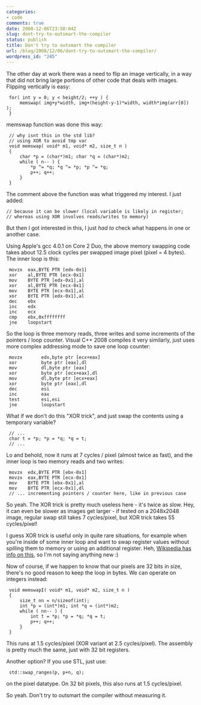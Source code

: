 ```yaml
---
categories:
- code
comments: true
date: 2008-12-06T23:58:04Z
slug: dont-try-to-outsmart-the-compiler
status: publish
title: Don't try to outsmart the compiler
url: /blog/2008/12/06/dont-try-to-outsmart-the-compiler/
wordpress_id: "245"
---
```


The other day at work there was a need to flip an image vertically, in a way that did not bring large portions of other code that deals with images. Flipping vertically is easy:


     for( int y = 0; y < height/2; ++y ) {
         memswap( img+y*width, img+(height-y-1)*width, width*img(arr[0]) );
     }


memswap function was done this way:

     // why isnt this in the std lib?
     // using XOR to avoid tmp var
     void memswap( void* m1, void* m2, size_t n )
     {
         char *p = (char*)m1; char *q = (char*)m2;
         while ( n-- ) {
             *p ^= *q; *q ^= *p; *p ^= *q;
             p++; q++;
         }
     }


The comment above the function was what triggered my interest. I just added:

    // because it can be slower (local variable is likely in register;
    // whereas using XOR involves reads/writes to memory)


But then I got interested in this, I just _had to_ check what happens in one or another case.

Using Apple's gcc 4.0.1 on Core 2 Duo, the above memory swapping code takes about 12.5 clock cycles per swapped image pixel (pixel = 4 bytes). The inner loop is this:


     movzx  eax,BYTE PTR [edx-0x1]
     xor    al,BYTE PTR [ecx-0x1]
     mov    BYTE PTR [edx-0x1],al
     xor    al,BYTE PTR [ecx-0x1]
     mov    BYTE PTR [ecx-0x1],al
     xor    BYTE PTR [edx-0x1],al
     dec    ebx
     inc    edx
     inc    ecx
     cmp    ebx,0xffffffff
     jne    loopstart


So the loop is three memory reads, three writes and some increments of the pointers / loop counter. Visual C++ 2008 compiles it very similarly, just uses more complex addressing mode to save one loop counter:


     movzx       edx,byte ptr [ecx+eax] 
     xor         byte ptr [eax],dl 
     mov         dl,byte ptr [eax] 
     xor         byte ptr [ecx+eax],dl 
     mov         dl,byte ptr [ecx+eax] 
     xor         byte ptr [eax],dl 
     dec         esi  
     inc         eax  
     test        esi,esi 
     jne         loopstart



What if we don't do this "XOR trick", and just swap the contents using a temporary variable?


 
     // ...
     char t = *p; *p = *q; *q = t;
     // ...
     



Lo and behold, now it runs at 7 cycles / pixel (almost twice as fast), and the inner loop is two memory reads and two writes:


 
     movzx  edx,BYTE PTR [ebx-0x1]
     movzx  eax,BYTE PTR [ecx-0x1]
     mov    BYTE PTR [ebx-0x1],al
     mov    BYTE PTR [ecx-0x1],dl
     // ... incrementing pointers / counter here, like in previous case
     



So yeah. The XOR trick is pretty much useless here - it's twice as slow. Hey, it can even be slower as images get larger - if tested on a 2048x2048 image, regular swap still takes 7 cycles/pixel, but XOR trick takes 55 cycles/pixel!

I guess XOR trick is useful only in quite rare situations, for example when you're inside of some inner loop and want to swap register values without spilling them to memory or using an additional register. Heh, [Wikipedia has info on this](http://en.wikipedia.org/wiki/XOR_swap_algorithm), so I'm not saying anything new :)

Now of course, if we happen to know that our pixels are 32 bits in size, there's no good reason to keep the loop in bytes. We can operate on integers instead:


 
     void memswapI( void* m1, void* m2, size_t n )
     {
         size_t nn = n/sizeof(int);
         int *p = (int*)m1; int *q = (int*)m2;
         while ( nn-- ) {
             int t = *p; *p = *q; *q = t;
             p++; q++;
         }
     }



This runs at 1.5 cycles/pixel (XOR variant at 2.5 cycles/pixel). The assembly is pretty much the same, just with 32 bit registers.

Another option? If you use STL, just use:


     std::swap_ranges(p, p+n, q);


on the pixel datatype. On 32 bit pixels, this also runs at 1.5 cycles/pixel.

So yeah. Don't try to outsmart the compiler without measuring it.
